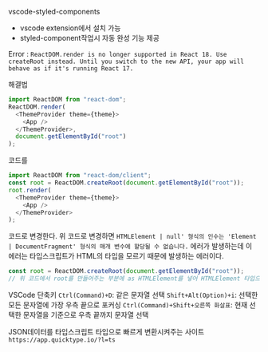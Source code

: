 vscode-styled-components

- vscode extension에서 설치 가능
- styled-component작업시 자동 완성 기능 제공

Error : `ReactDOM.render is no longer supported in React 18. Use createRoot instead. Until you switch to the new API, your app will behave as if it's running React 17.`

해결법

```js
import ReactDOM from "react-dom";
ReactDOM.render(
  <ThemeProvider theme={theme}>
    <App />
  </ThemeProvider>,
  document.getElementById("root")
);
```

코드를

```js
import ReactDOM from "react-dom/client";
const root = ReactDOM.createRoot(document.getElementById("root"));
root.render(
  <ThemeProvider theme={theme}>
    <App />
  </ThemeProvider>
);
```

코드로 변경한다.
위 코드로 변경하면 `HTMLElement | null' 형식의 인수는 'Element | DocumentFragment' 형식의 매개 변수에 할당될 수 없습니다.` 에러가 발생하는데 이 에러는 타입스크립트가 HTML의 타입을 모르기 때문에 발생하는 에러이다.

```js
const root = ReactDOM.createRoot(document.getElementById("root"));
// 위 코드에서 root를 만들어주는 부분에 as HTMLElement를 넣어 HTMLElement 타입으로 지정한다.
```

VSCode 단축키
`Ctrl(Command)+D`: 같은 문자열 선택
`Shift+Alt(Option)+i`: 선택한 모든 문자열에 가장 우측 끝으로 포커싱
`Ctrl(Command)+Shift+오른쪽 화살표`: 현재 선택한 문자열을 기준으로 우측 끝까지 문자열 선택

JSON데이터를 타입스크립트 타입으로 빠르게 변환시켜주는 사이트
`https://app.quicktype.io/?l=ts`
